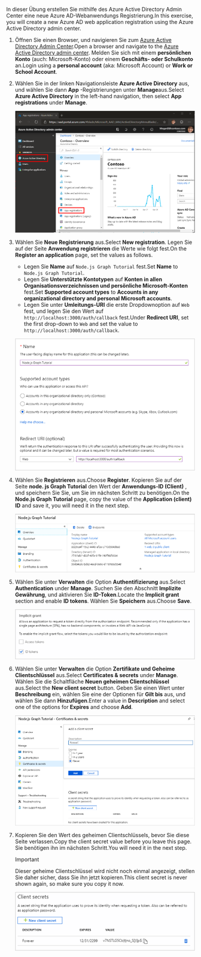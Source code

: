 <!-- markdownlint-disable MD002 MD041 -->

<span data-ttu-id="5ef70-101">In dieser Übung erstellen Sie mithilfe des Azure Active Directory Admin Center eine neue Azure AD-Webanwendungs Registrierung.</span><span class="sxs-lookup"><span data-stu-id="5ef70-101">In this exercise, you will create a new Azure AD web application registration using the Azure Active Directory admin center.</span></span>

1. <span data-ttu-id="5ef70-102">Öffnen Sie einen Browser, und navigieren Sie zum [Azure Active Directory Admin Center](https://aad.portal.azure.com).</span><span class="sxs-lookup"><span data-stu-id="5ef70-102">Open a browser and navigate to the [Azure Active Directory admin center](https://aad.portal.azure.com).</span></span> <span data-ttu-id="5ef70-103">Melden Sie sich mit einem **persönlichen Konto** (auch: Microsoft-Konto) oder einem **Geschäfts- oder Schulkonto** an.</span><span class="sxs-lookup"><span data-stu-id="5ef70-103">Login using a **personal account** (aka: Microsoft Account) or **Work or School Account**.</span></span>

1. <span data-ttu-id="5ef70-104">Wählen Sie in der linken Navigationsleiste **Azure Active Directory** aus, und wählen Sie dann **App** -Registrierungen unter **Manage**aus.</span><span class="sxs-lookup"><span data-stu-id="5ef70-104">Select **Azure Active Directory** in the left-hand navigation, then select **App registrations** under **Manage**.</span></span>

    ![<span data-ttu-id="5ef70-105">Ein Screenshot der APP-Registrierungen</span><span class="sxs-lookup"><span data-stu-id="5ef70-105">A screenshot of the App registrations</span></span> ](./images/aad-portal-app-registrations.png)

1. <span data-ttu-id="5ef70-106">Wählen Sie **Neue Registrierung** aus.</span><span class="sxs-lookup"><span data-stu-id="5ef70-106">Select **New registration**.</span></span> <span data-ttu-id="5ef70-107">Legen Sie auf der Seite **Anwendung registrieren** die Werte wie folgt fest.</span><span class="sxs-lookup"><span data-stu-id="5ef70-107">On the **Register an application** page, set the values as follows.</span></span>

    - <span data-ttu-id="5ef70-108">Legen Sie **Name** auf `Node.js Graph Tutorial` fest.</span><span class="sxs-lookup"><span data-stu-id="5ef70-108">Set **Name** to `Node.js Graph Tutorial`.</span></span>
    - <span data-ttu-id="5ef70-109">Legen Sie **Unterstützte Kontotypen** auf **Konten in allen Organisationsverzeichnissen und persönliche Microsoft-Konten** fest.</span><span class="sxs-lookup"><span data-stu-id="5ef70-109">Set **Supported account types** to **Accounts in any organizational directory and personal Microsoft accounts**.</span></span>
    - <span data-ttu-id="5ef70-110">Legen Sie unter **Umleitungs-URI** die erste Dropdownoption auf `Web` fest, und legen Sie den Wert auf `http://localhost:3000/auth/callback` fest.</span><span class="sxs-lookup"><span data-stu-id="5ef70-110">Under **Redirect URI**, set the first drop-down to `Web` and set the value to `http://localhost:3000/auth/callback`.</span></span>

    ![Screenshot der Seite "Anwendung registrieren"](./images/aad-register-an-app.png)

1. <span data-ttu-id="5ef70-112">Wählen Sie **Registrieren** aus.</span><span class="sxs-lookup"><span data-stu-id="5ef70-112">Choose **Register**.</span></span> <span data-ttu-id="5ef70-113">Kopieren Sie auf der Seite **node. js Graph Tutorial** den Wert der **Anwendungs-ID (Client)** , und speichern Sie Sie, um Sie im nächsten Schritt zu benötigen.</span><span class="sxs-lookup"><span data-stu-id="5ef70-113">On the **Node.js Graph Tutorial** page, copy the value of the **Application (client) ID** and save it, you will need it in the next step.</span></span>

    ![Ein Screenshot der Anwendungs-ID der neuen App-Registrierung](./images/aad-application-id.png)

1. <span data-ttu-id="5ef70-115">Wählen Sie unter **Verwalten** die Option **Authentifizierung** aus.</span><span class="sxs-lookup"><span data-stu-id="5ef70-115">Select **Authentication** under **Manage**.</span></span> <span data-ttu-id="5ef70-116">Suchen Sie den Abschnitt **Implizite Gewährung**, und aktivieren Sie **ID-Token**.</span><span class="sxs-lookup"><span data-stu-id="5ef70-116">Locate the **Implicit grant** section and enable **ID tokens**.</span></span> <span data-ttu-id="5ef70-117">Wählen Sie **Speichern** aus.</span><span class="sxs-lookup"><span data-stu-id="5ef70-117">Choose **Save**.</span></span>

    ![Screenshot des impliziten Grant-Abschnitts](./images/aad-implicit-grant.png)

1. <span data-ttu-id="5ef70-119">Wählen Sie unter **Verwalten** die Option **Zertifikate und Geheime Clientschlüssel** aus.</span><span class="sxs-lookup"><span data-stu-id="5ef70-119">Select **Certificates & secrets** under **Manage**.</span></span> <span data-ttu-id="5ef70-120">Wählen Sie die Schaltfläche **Neuen geheimen Clientschlüssel** aus.</span><span class="sxs-lookup"><span data-stu-id="5ef70-120">Select the **New client secret** button.</span></span> <span data-ttu-id="5ef70-121">Geben Sie einen Wert unter **Beschreibung** ein, wählen Sie eine der Optionen für **Gilt bis** aus, und wählen Sie dann **Hinzufügen**.</span><span class="sxs-lookup"><span data-stu-id="5ef70-121">Enter a value in **Description** and select one of the options for **Expires** and choose **Add**.</span></span>

    ![Screenshot des Dialogfelds zum Hinzufügen eines geheimen Client Schlüssels](./images/aad-new-client-secret.png)

1. <span data-ttu-id="5ef70-123">Kopieren Sie den Wert des geheimen Clientschlüssels, bevor Sie diese Seite verlassen.</span><span class="sxs-lookup"><span data-stu-id="5ef70-123">Copy the client secret value before you leave this page.</span></span> <span data-ttu-id="5ef70-124">Sie benötigen ihn im nächsten Schritt.</span><span class="sxs-lookup"><span data-stu-id="5ef70-124">You will need it in the next step.</span></span>

    > [!IMPORTANT]
    > <span data-ttu-id="5ef70-125">Dieser geheime Clientschlüssel wird nicht noch einmal angezeigt, stellen Sie daher sicher, dass Sie ihn jetzt kopieren.</span><span class="sxs-lookup"><span data-stu-id="5ef70-125">This client secret is never shown again, so make sure you copy it now.</span></span>

    ![Screenshot des neu hinzugefügten geheimen Client Schlüssels](./images/aad-copy-client-secret.png)
